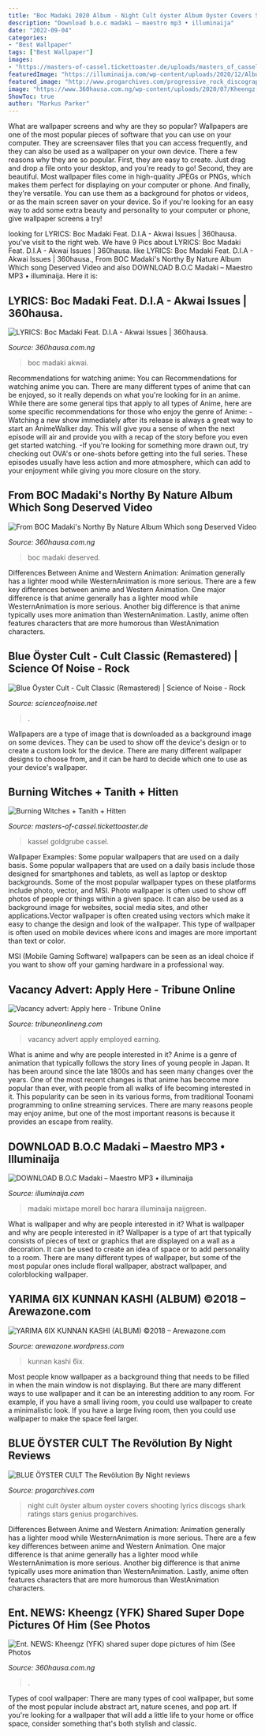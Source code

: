 ```yaml
---
title: "Boc Madaki 2020 Album - Night Cult öyster Album Oyster Covers Shooting Lyrics Discogs Shark Ratings Stars Genius Progarchives"
description: "Download b.o.c madaki – maestro mp3 • illuminaija"
date: "2022-09-04"
categories:
- "Best Wallpaper"
tags: ["Best Wallpaper"]
images:
- "https://masters-of-cassel.tickettoaster.de/uploads/masters_of_cassel/ticket/image/36/500500_1571770973.jpeg"
featuredImage: "https://illuminaija.com/wp-content/uploads/2020/12/Album-BOC-Madaki-No-English-Mixtape-2.jpg"
featured_image: "http://www.progarchives.com/progressive_rock_discography_covers/2940/cover_2219111112016_r.jpg"
image: "https://www.360hausa.com.ng/wp-content/uploads/2020/07/Kheengz-Voa-642x600.jpg"
ShowToc: true
author: "Markus Parker"
---
```



What are wallpaper screens and why are they so popular?
Wallpapers are one of the most popular pieces of software that you can use on your computer. They are screensaver files that you can access frequently, and they can also be used as a wallpaper on your own device. There a few reasons why they are so popular. First, they are easy to create. Just drag and drop a file onto your desktop, and you're ready to go! Second, they are beautiful. Most wallpaper files come in high-quality JPEGs or PNGs, which makes them perfect for displaying on your computer or phone. And finally, they're versatile. You can use them as a background for photos or videos, or as the main screen saver on your device. So if you're looking for an easy way to add some extra beauty and personality to your computer or phone, give wallpaper screens a try!

	

		
looking for LYRICS: Boc Madaki Feat. D.I.A - Akwai Issues | 360hausa. you've visit to the right web. We have 9 Pics about LYRICS: Boc Madaki Feat. D.I.A - Akwai Issues | 360hausa. like LYRICS: Boc Madaki Feat. D.I.A - Akwai Issues | 360hausa., From BOC Madaki&#039;s Northy By Nature Album Which song Deserved Video and also DOWNLOAD B.O.C Madaki – Maestro MP3 • illuminaija. Here it is:
		
    
## LYRICS: Boc Madaki Feat. D.I.A - Akwai Issues | 360hausa.

<img loading=lazy src="https://www.360hausa.com.ng/wp-content/uploads/2021/01/IMG_20210125_110616.jpg" onerror="this.onerror=null;this.src='https://tse4.mm.bing.net/th?id=OIP.g_zyQ4OBV_pbtuaYPik47QHaHa&amp;pid=15.1';" alt="LYRICS: Boc Madaki Feat. D.I.A - Akwai Issues | 360hausa.">

_Source: 360hausa.com.ng_

>boc madaki akwai. 

	

Recommendations for watching anime: You can
Recommendations for watching anime you can. There are many different types of anime that can be enjoyed, so it really depends on what you're looking for in an anime. While there are some general tips that apply to all types of Anime, here are some specific recommendations for those who enjoy the genre of Anime: 
-Watching a new show immediately after its release is always a great way to start an AnimeWalker day. This will give you a sense of when the next episode will air and provide you with a recap of the story before you even get started watching. 
-If you're looking for something more drawn out, try checking out OVA's or one-shots before getting into the full series. These episodes usually have less action and more atmosphere, which can add to your enjoyment while giving you more closure on the story.

    
## From BOC Madaki&#039;s Northy By Nature Album Which Song Deserved Video

<img loading=lazy src="https://www.360hausa.com.ng/wp-content/uploads/2021/05/Boc-Madaki-Song_Album-1.jpg" onerror="this.onerror=null;this.src='https://tse1.mm.bing.net/th?id=OIP.yNaRecj-j_Fd4_lijcbxPAHaHa&amp;pid=15.1';" alt="From BOC Madaki&#039;s Northy By Nature Album Which song Deserved Video">

_Source: 360hausa.com.ng_

>boc madaki deserved. 

	

Differences Between Anime and Western Animation: Animation generally has a lighter mood while WesternAnimation is more serious.
There are a few key differences between anime and Western Animation. One major difference is that anime generally has a lighter mood while WesternAnimation is more serious. Another big difference is that anime typically uses more animation than WesternAnimation. Lastly, anime often features characters that are more humorous than WestAnimation characters.

    
## Blue Öyster Cult - Cult Classic (Remastered) | Science Of Noise - Rock

<img loading=lazy src="https://www.scienceofnoise.net/wp-content/uploads/2020/02/album_cover_BOC-cult-classics-COVER_5d88ccbfbee7a-1024x1024.jpg" onerror="this.onerror=null;this.src='https://tse2.mm.bing.net/th?id=OIP.gmabnQLtgvpvOKE9-5eGXwHaHa&amp;pid=15.1';" alt="Blue Öyster Cult - Cult Classic (Remastered) | Science of Noise - Rock">

_Source: scienceofnoise.net_

>. 

	

Wallpapers are a type of image that is downloaded as a background image on some devices. They can be used to show off the device's design or to create a custom look for the device. There are many different wallpaper designs to choose from, and it can be hard to decide which one to use as your device's wallpaper.

    
## Burning Witches + Tanith + Hitten

<img loading=lazy src="https://masters-of-cassel.tickettoaster.de/uploads/masters_of_cassel/ticket/image/36/500500_1571770973.jpeg" onerror="this.onerror=null;this.src='https://tse4.mm.bing.net/th?id=OIP.qzUlLOvSEvHUOt94WjBK0QHaHa&amp;pid=15.1';" alt="Burning Witches + Tanith + Hitten">

_Source: masters-of-cassel.tickettoaster.de_

>kassel goldgrube cassel. 

	

Wallpaper Examples: Some popular wallpapers that are used on a daily basis.
Some popular wallpapers that are used on a daily basis include those designed for smartphones and tablets, as well as laptop or desktop backgrounds. Some of the most popular wallpaper types on these platforms include photo, vector, and MSI. 
Photo wallpaper is often used to show off photos of people or things within a given space. It can also be used as a background image for websites, social media sites, and other applications.Vector wallpaper is often created using vectors which make it easy to change the design and look of the wallpaper. This type of wallpaper is often used on mobile devices where icons and images are more important than text or color. 

MSI (Mobile Gaming Software) wallpapers can be seen as an ideal choice if you want to show off your gaming hardware in a professional way.

    
## Vacancy Advert: Apply Here - Tribune Online

<img loading=lazy src="https://tribuneonlineng.com/wp-content/uploads/2020/01/Screenshot_20200127-101512-745x1024.jpg" onerror="this.onerror=null;this.src='https://tse1.mm.bing.net/th?id=OIP.4BBQfSOCIw2ScVqifCgsZAHaKL&amp;pid=15.1';" alt="Vacancy advert: Apply here - Tribune Online">

_Source: tribuneonlineng.com_

>vacancy advert apply employed earning. 

	

What is anime and why are people interested in it?
Anime is a genre of animation that typically follows the story lines of young people in Japan. It has been around since the late 1800s and has seen many changes over the years. One of the most recent changes is that anime has become more popular than ever, with people from all walks of life becoming interested in it. This popularity can be seen in its various forms, from traditional Toonami programming to online streaming services. There are many reasons people may enjoy anime, but one of the most important reasons is because it provides an escape from reality.

    
## DOWNLOAD B.O.C Madaki – Maestro MP3 • Illuminaija

<img loading=lazy src="https://illuminaija.com/wp-content/uploads/2020/12/Album-BOC-Madaki-No-English-Mixtape-2.jpg" onerror="this.onerror=null;this.src='https://tse3.mm.bing.net/th?id=OIP.UESjwSBm2iddrEZYmSHEYQAAAA&amp;pid=15.1';" alt="DOWNLOAD B.O.C Madaki – Maestro MP3 • illuminaija">

_Source: illuminaija.com_

>madaki mixtape morell boc harara illuminaija naijgreen. 

	

What is wallpaper and why are people interested in it?
What is wallpaper and why are people interested in it?
Wallpaper is a type of art that typically consists of pieces of text or graphics that are displayed on a wall as a decoration. It can be used to create an idea of space or to add personality to a room. There are many different types of wallpaper, but some of the most popular ones include floral wallpaper, abstract wallpaper, and colorblocking wallpaper.

    
## YARIMA 6IX KUNNAN KASHI (ALBUM) ©2018 – Arewazone.com

<img loading=lazy src="https://arewazone.files.wordpress.com/2018/07/img-20180729-wa0055241725138.jpg" onerror="this.onerror=null;this.src='https://tse2.mm.bing.net/th?id=OIP.ItHc60X7XnuC7K8T4ukS2gHaMW&amp;pid=15.1';" alt="YARIMA 6IX KUNNAN KASHI (ALBUM) ©2018 – Arewazone.com">

_Source: arewazone.wordpress.com_

>kunnan kashi 6ix. 

	

Most people know wallpaper as a background thing that needs to be filled in when the main window is not displaying. But there are many different ways to use wallpaper and it can be an interesting addition to any room. For example, if you have a small living room, you could use wallpaper to create a minimalistic look. If you have a large living room, then you could use wallpaper to make the space feel larger.

    
## BLUE ÖYSTER CULT The Revölution By Night Reviews

<img loading=lazy src="http://www.progarchives.com/progressive_rock_discography_covers/2940/cover_2219111112016_r.jpg" onerror="this.onerror=null;this.src='https://tse2.mm.bing.net/th?id=OIP.zDtxxJ-2mzulnR5trHX0tAHaHZ&amp;pid=15.1';" alt="BLUE ÖYSTER CULT The Revölution By Night reviews">

_Source: progarchives.com_

>night cult öyster album oyster covers shooting lyrics discogs shark ratings stars genius progarchives. 

	

Differences Between Anime and Western Animation: Animation generally has a lighter mood while WesternAnimation is more serious.
There are a few key differences between anime and Western Animation. One major difference is that anime generally has a lighter mood while WesternAnimation is more serious. Another big difference is that anime typically uses more animation than WesternAnimation. Lastly, anime often features characters that are more humorous than WestAnimation characters.

    
## Ent. NEWS: Kheengz (YFK) Shared Super Dope Pictures Of Him (See Photos

<img loading=lazy src="https://www.360hausa.com.ng/wp-content/uploads/2020/07/Kheengz-Voa-642x600.jpg" onerror="this.onerror=null;this.src='https://tse3.mm.bing.net/th?id=OIP.UeE4nPHuV5Zcctp4V4ha3QHaG6&amp;pid=15.1';" alt="Ent. NEWS: Kheengz (YFK) shared super dope pictures of him (See Photos">

_Source: 360hausa.com.ng_

>. 

	

Types of cool wallpaper:
There are many types of cool wallpaper, but some of the most popular include abstract art, nature scenes, and pop art. If you're looking for a wallpaper that will add a little life to your home or office space, consider something that's both stylish and classic.

